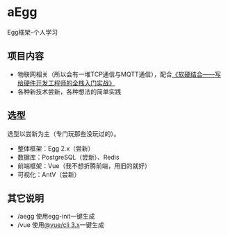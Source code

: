 # aEgg
Egg框架-个人学习

## 项目内容
- 物联网相关（所以会有一堆TCP通信与MQTT通信），配合[《软硬结合——写给硬件开发工程师的全栈入门实战》](https://github.com/alwxkxk/soft-and-hard)
- 各种新技术尝新，各种想法的简单实践


## 选型
选型以尝新为主（专门玩那些没玩过的）。
- 整体框架：Egg 2.x（尝新）
- 数据库：PostgreSQL（尝新）、Redis
- 前端框架：Vue（我不想折腾前端，用旧的就好）
- 可视化：AntV（尝新）

## 其它说明 
- /aegg 使用egg-init一键生成
- /vue 使用[@vue/cli 3.x](https://cli.vuejs.org/zh/guide/)一键生成

